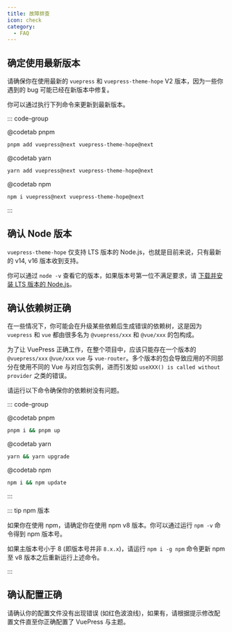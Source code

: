 ```yaml
---
title: 故障排查
icon: check
category:
  - FAQ
---
```


## 确定使用最新版本

请确保你在使用最新的 `vuepress` 和 `vuepress-theme-hope` V2 版本，因为一些你遇到的 bug 可能已经在新版本中修复。

你可以通过执行下列命令来更新到最新版本。

::: code-group

@codetab pnpm

```bash
pnpm add vuepress@next vuepress-theme-hope@next
```

@codetab yarn

```bash
yarn add vuepress@next vuepress-theme-hope@next
```

@codetab npm

```bash
npm i vuepress@next vuepress-theme-hope@next
```

:::

## 确认 Node 版本

`vuepress-theme-hope` 仅支持 LTS 版本的 Node.js，也就是目前来说，只有最新的 v14, v16 版本收到支持。

你可以通过 `node -v` 查看它的版本，如果版本号第一位不满足要求，请 [下载并安装 LTS 版本的 Node.js](../cookbook/tutorial/env.md#nodejs)。

## 确认依赖树正确

在一些情况下，你可能会在升级某些依赖后生成错误的依赖树，这是因为 `vuepress` 和 `vue` 都由很多名为 `@vuepress/xxx` 和 `@vue/xxx` 的包构成。

为了让 VuePress 正确工作，在整个项目中，应该只能存在一个版本的 `@vuepress/xxx` `@vue/xxx` `vue` 与 `vue-router`。多个版本的包会导致应用的不同部分在使用不同的 Vue 与对应包实例，进而引发如 `useXXX() is called without provider` 之类的错误。

请运行以下命令确保你的依赖树没有问题。

::: code-group

@codetab pnpm

```bash
pnpm i && pnpm up
```

@codetab yarn

```bash
yarn && yarn upgrade
```

@codetab npm

```bash
npm i && npm update
```

:::

::: tip npm 版本

如果你在使用 npm，请确定你在使用 npm v8 版本。你可以通过运行 `npm -v` 命令得到 npm 版本号。

如果主版本号小于 8 (即版本号并非 `8.x.x`)，请运行 `npm i -g npm` 命令更新 npm 至 v8 版本之后重新运行上述命令。

:::

## 确认配置正确

请确认你的配置文件没有出现错误 (如红色波浪线)，如果有，请根据提示修改配置文件直至你正确配置了 VuePress 与主题。

